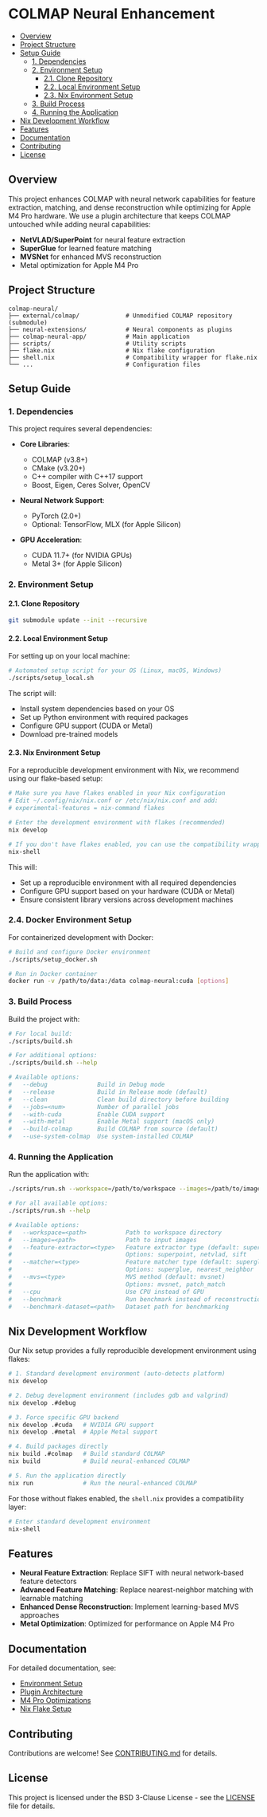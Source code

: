 # COLMAP Neural Enhancement

- [Overview](#overview)
- [Project Structure](#project-structure)
- [Setup Guide](#setup-guide)
  - [1. Dependencies](#1-dependencies)
  - [2. Environment Setup](#2-environment-setup)
    - [2.1. Clone Repository](#21-clone-repository)
    - [2.2. Local Environment Setup](#22-local-environment-setup)
    - [2.3. Nix Environment Setup](#23-nix-environment-setup)
  - [3. Build Process](#3-build-process)
  - [4. Running the Application](#4-running-the-application)
- [Nix Development Workflow](#nix-development-workflow)
- [Features](#features)
- [Documentation](#documentation)
- [Contributing](#contributing)
- [License](#license)

## Overview
This project enhances COLMAP with neural network capabilities for feature extraction, matching, and dense reconstruction while optimizing for Apple M4 Pro hardware. We use a plugin architecture that keeps COLMAP untouched while adding neural capabilities:
- **NetVLAD/SuperPoint** for neural feature extraction
- **SuperGlue** for learned feature matching
- **MVSNet** for enhanced MVS reconstruction
- Metal optimization for Apple M4 Pro

## Project Structure

```
colmap-neural/
├── external/colmap/             # Unmodified COLMAP repository (submodule)
├── neural-extensions/           # Neural components as plugins
├── colmap-neural-app/           # Main application
├── scripts/                     # Utility scripts
├── flake.nix                    # Nix flake configuration
├── shell.nix                    # Compatibility wrapper for flake.nix
└── ...                          # Configuration files
```

## Setup Guide

### 1. Dependencies

This project requires several dependencies:

- **Core Libraries**:
  - COLMAP (v3.8+)
  - CMake (v3.20+)
  - C++ compiler with C++17 support
  - Boost, Eigen, Ceres Solver, OpenCV

- **Neural Network Support**:
  - PyTorch (2.0+)
  - Optional: TensorFlow, MLX (for Apple Silicon)

- **GPU Acceleration**:
  - CUDA 11.7+ (for NVIDIA GPUs)
  - Metal 3+ (for Apple Silicon)

### 2. Environment Setup

#### 2.1. Clone Repository

```bash
git submodule update --init --recursive
```

#### 2.2. Local Environment Setup

For setting up on your local machine:

```bash
# Automated setup script for your OS (Linux, macOS, Windows)
./scripts/setup_local.sh
```

The script will:
- Install system dependencies based on your OS
- Set up Python environment with required packages
- Configure GPU support (CUDA or Metal)
- Download pre-trained models

#### 2.3. Nix Environment Setup

For a reproducible development environment with Nix, we recommend using our flake-based setup:

```bash
# Make sure you have flakes enabled in your Nix configuration
# Edit ~/.config/nix/nix.conf or /etc/nix/nix.conf and add:
# experimental-features = nix-command flakes

# Enter the development environment with flakes (recommended)
nix develop

# If you don't have flakes enabled, you can use the compatibility wrapper:
nix-shell
```

This will:
- Set up a reproducible environment with all required dependencies
- Configure GPU support based on your hardware (CUDA or Metal)
- Ensure consistent library versions across development machines

### 2.4. Docker Environment Setup

For containerized development with Docker:

```bash
# Build and configure Docker environment
./scripts/setup_docker.sh

# Run in Docker container
docker run -v /path/to/data:/data colmap-neural:cuda [options]
```

### 3. Build Process

Build the project with:

```bash
# For local build:
./scripts/build.sh

# For additional options:
./scripts/build.sh --help

# Available options:
#   --debug              Build in Debug mode
#   --release            Build in Release mode (default)
#   --clean              Clean build directory before building
#   --jobs=<num>         Number of parallel jobs
#   --with-cuda          Enable CUDA support
#   --with-metal         Enable Metal support (macOS only)
#   --build-colmap       Build COLMAP from source (default)
#   --use-system-colmap  Use system-installed COLMAP
```

### 4. Running the Application

Run the application with:

```bash
./scripts/run.sh --workspace=/path/to/workspace --images=/path/to/images

# For all available options:
./scripts/run.sh --help

# Available options:
#   --workspace=<path>           Path to workspace directory
#   --images=<path>              Path to input images
#   --feature-extractor=<type>   Feature extractor type (default: superpoint)
#                                Options: superpoint, netvlad, sift
#   --matcher=<type>             Feature matcher type (default: superglue)
#                                Options: superglue, nearest_neighbor
#   --mvs=<type>                 MVS method (default: mvsnet)
#                                Options: mvsnet, patch_match
#   --cpu                        Use CPU instead of GPU
#   --benchmark                  Run benchmark instead of reconstruction
#   --benchmark-dataset=<path>   Dataset path for benchmarking
```

## Nix Development Workflow

Our Nix setup provides a fully reproducible development environment using flakes:

```bash
# 1. Standard development environment (auto-detects platform)
nix develop

# 2. Debug development environment (includes gdb and valgrind)
nix develop .#debug

# 3. Force specific GPU backend
nix develop .#cuda   # NVIDIA GPU support
nix develop .#metal  # Apple Metal support

# 4. Build packages directly
nix build .#colmap   # Build standard COLMAP
nix build            # Build neural-enhanced COLMAP

# 5. Run the application directly 
nix run              # Run the neural-enhanced COLMAP
```

For those without flakes enabled, the `shell.nix` provides a compatibility layer:

```bash
# Enter standard development environment
nix-shell
```

## Features

- **Neural Feature Extraction**: Replace SIFT with neural network-based feature detectors
- **Advanced Feature Matching**: Replace nearest-neighbor matching with learnable matching
- **Enhanced Dense Reconstruction**: Implement learning-based MVS approaches
- **Metal Optimization**: Optimized for performance on Apple M4 Pro

## Documentation

For detailed documentation, see:
- [Environment Setup](doc/environment.md)
- [Plugin Architecture](doc/neural_architecture.md)
- [M4 Pro Optimizations](doc/m4_optimizations.md)
- [Nix Flake Setup](doc/nix_setup.md)

## Contributing

Contributions are welcome! See [CONTRIBUTING.md](CONTRIBUTING.md) for details.

## License

This project is licensed under the BSD 3-Clause License - see the [LICENSE](LICENSE) file for details.